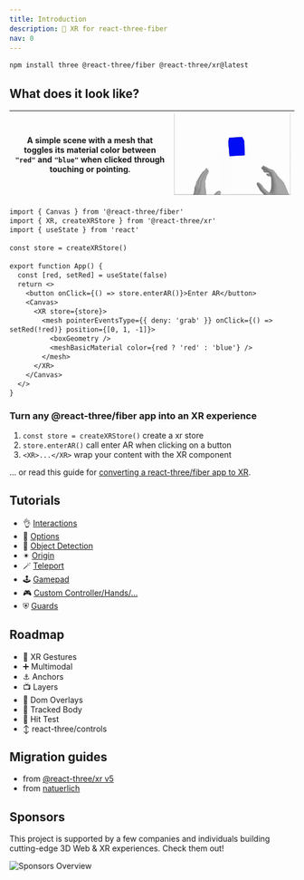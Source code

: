 ```yaml
---
title: Introduction
description: 🤳 XR for react-three-fiber
nav: 0
---
```


```bash
npm install three @react-three/fiber @react-three/xr@latest
```

## What does it look like?

| A simple scene with a mesh that toggles its material color between `"red"` and `"blue"` when clicked through touching or pointing. | ![recording of interacting with the code below](./basic-example.gif) |
|-|-|

```tsx
import { Canvas } from '@react-three/fiber'
import { XR, createXRStore } from '@react-three/xr'
import { useState } from 'react'

const store = createXRStore()

export function App() {
  const [red, setRed] = useState(false)
  return <>
    <button onClick={() => store.enterAR()}>Enter AR</button>
    <Canvas>
      <XR store={store}>
        <mesh pointerEventsType={{ deny: 'grab' }} onClick={() => setRed(!red)} position={[0, 1, -1]}>
          <boxGeometry />
          <meshBasicMaterial color={red ? 'red' : 'blue'} />
        </mesh>
      </XR>
    </Canvas>
  </>
}
```

### Turn any @react-three/fiber app into an XR experience

1. `const store = createXRStore()` create a xr store
2. `store.enterAR()` call enter AR when clicking on a button
3. `<XR>...</XR>` wrap your content with the XR component

... or read this guide for [converting a react-three/fiber app to XR](../getting-started/convert-to-xr.md).

## Tutorials

- 👌 [Interactions](../tutorials/interactions.md)
- 🔧 [Options](../tutorials/options.md)
- 🧊 [Object Detection](../tutorials/object-detection.md)
- ✴ [Origin](../tutorials/origin.md)
- 🪄 [Teleport](../tutorials/teleport.md)
- 🕹️ [Gamepad](../tutorials/gamepad.md)
- 🎮 [Custom Controller/Hands/...](../tutorials/custom-inputs.md)
- ⛨ [Guards](../tutorials/guards.md)

## Roadmap

- 🤳 XR Gestures
- ➕ Multimodal
- ⚓️ Anchors
- 📺 Layers
- 📱 Dom Overlays
- 🕺 Tracked Body
- 🎯 Hit Test
- ↕ react-three/controls

## Migration guides

- from [@react-three/xr v5](../migration/from-react-three-xr-5.md)
- from [natuerlich](../migration/from-natuerlich.md)

## Sponsors

This project is supported by a few companies and individuals building cutting-edge 3D Web & XR experiences. Check them out!

![Sponsors Overview](https://bbohlender.github.io/sponsors/screenshot.png)
